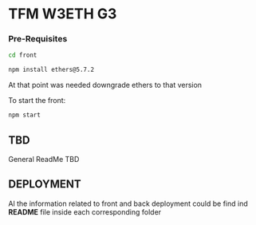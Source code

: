 # TFM W3ETH G3


### Pre-Requisites

```sh
cd front
```

```sh
npm install ethers@5.7.2
```
At that point was needed downgrade ethers to that version

To start the front:

```sh
npm start
```


## TBD
General ReadMe
TBD

## DEPLOYMENT
Al the information related to front and back deployment could be find ind **README** file inside each corresponding folder




